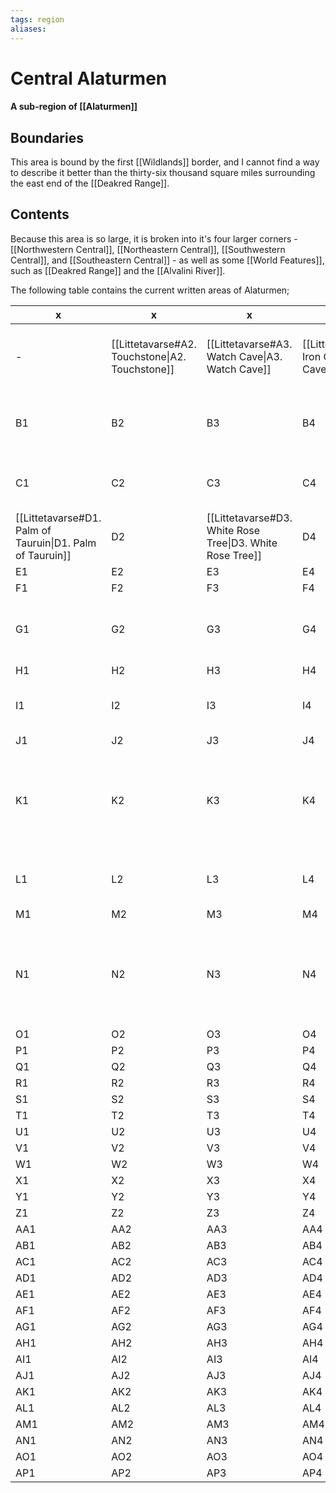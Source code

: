 ```yaml
---
tags: region
aliases:
---
```

# Central Alaturmen
#### A sub-region of [[Alaturmen]]
## Boundaries
This area is bound by the first [[Wildlands]] border, and I cannot find a way to describe it better than the thirty-six thousand square miles surrounding the east end of the [[Deakred Range]].

## Contents
Because this area is so large, it is broken into it's four larger corners - [[Northwestern Central]], [[Northeastern Central]], [[Southwestern Central]], and [[Southeastern Central]] - as well as some [[World Features]], such as [[Deakred Range]] and the [[Alvalini River]].

The following table contains the current written areas of Alaturmen;

| x                                                         | x                                               | x                                                         | x                                             | x                                             | x   | x   | x   | x   | x                                              | x    | x    | x    | x                                     | x                                          | x    | x    | x                                                                              | x    | x                                                   | x                                                     | x                                                 | x                                              | x                                     | x    | x                                                                                | x    | x    | x                                           | x    | x    | x                                        |
| --------------------------------------------------------- | ----------------------------------------------- | --------------------------------------------------------- | --------------------------------------------- | --------------------------------------------- | --- | --- | --- | --- | ---------------------------------------------- | ---- | ---- | ---- | ------------------------------------- | ------------------------------------------ | ---- | ---- | ------------------------------------------------------------------------------ | ---- | --------------------------------------------------- | ----------------------------------------------------- | ------------------------------------------------- | ---------------------------------------------- | ------------------------------------- | ---- | -------------------------------------------------------------------------------- | ---- | ---- | ------------------------------------------- | ---- | ---- | ---------------------------------------- |
| -                                                         | [[Littetavarse#A2. Touchstone\|A2. Touchstone]] | [[Littetavarse#A3. Watch Cave\|A3. Watch Cave]]           | [[Littetavarse#A4. Iron Cave\|A4. Iron Cave]] | A5                                            | A6  | A7  | A8  | A9  | [[Firelight Sea#A10. Seaside Haven]]           | A11  | A12  | A13  | A14                                   | A15                                        | A16  | A17  | A18                                                                            | A19  | A20                                                 | [[Arthur's Prairie#A21. Dwarf-Hobgoblin Battlefield]] | A22                                               | A23                                            | A24                                   | A25  | A26                                                                              | A27  | A28  | A29                                         | A30  | A31  | A32                                      |
| B1                                                        | B2                                              | B3                                                        | B4                                            | B5                                            | B6  | B7  | B8  | B9  | [[Firelight Sea#B10. Hektor's Keep (visible)]] | B11  | B12  | B13  | B14                                   | B15                                        | B16  | B17  | B18                                                                            | B19  | B20                                                 | B21                                                   | B22                                               | B23                                            | B24                                   | B25  | B26                                                                              | B27  | B28  | B29                                         | B30  | B31  | B32                                      |
| C1                                                        | C2                                              | C3                                                        | C4                                            | [[Littetavarse#C5. Bonesheet\|C5. Bonesheet]] | C6  | C7  | C8  | C9  | C10                                            | C11  | C12  | C13  | [[Firelight Sea#C14. Kakurak's Lair]] | [[Enlitte Ambonas#C15. Frost Giant Haven]] | C16  | C17  | C18                                                                            | C19  | C20                                                 | C21                                                   | C22                                               | [[Arthur's Prairie#C23. Raging Fog (visible)]] | [[Illburn Forest#C24. Wolverine Den]] | C25  | C26                                                                              | C27  | C28  | C29                                         | C30  | C31  | C32                                      |
| [[Littetavarse#D1. Palm of Tauruin\|D1. Palm of Tauruin]] | D2                                              | [[Littetavarse#D3. White Rose Tree\|D3. White Rose Tree]] | D4                                            | D5                                            | D6  | D7  | D8  | D9  | D10                                            | D11  | D12  | D13  | D14                                   | D15                                        | D16  | D17  | D18                                                                            | D19  | D20                                                 | D21                                                   | D22                                               | [[Illburn Forest#D23. Rabid Mystics]]          | D24                                   | D25  | D26                                                                              | D27  | D28  | D29                                         | D30  | D31  | D32                                      |
| E1                                                        | E2                                              | E3                                                        | E4                                            | E5                                            | E6  | E7  | E8  | E9  | E10                                            | E11  | E12  | E13  | E14                                   | E15                                        | E16  | E17  | E18                                                                            | E19  | E20                                                 | E21                                                   | E22                                               | E23                                            | E24                                   | E25  | E26                                                                              | E27  | E28  | E29                                         | E30  | E31  | E32                                      |
| F1                                                        | F2                                              | F3                                                        | F4                                            | F5                                            | F6  | F7  | F8  | F9  | F10                                            | F11  | F12  | F13  | F14                                   | F15                                        | F16  | F17  | F18                                                                            | F19  | F20                                                 | F21                                                   | F22                                               | F23                                            | F24                                   | F25  | F26                                                                              | F27  | D28  | F29                                         | F30  | F31  | F32                                      |
| G1                                                        | G2                                              | G3                                                        | G4                                            | G5                                            | G6  | G7  | G8  | G9  | G10                                            | G11  | G12  | G13  | G14                                   | G15                                        | G16  | G17  | G18                                                                            | G19  | [[Arthur's Prairie#G20. Cenvan Lookouts (visible)]] | G21                                                   | G22                                               | G23                                            | G24                                   | G25  | G26                                                                              | G27  | G28  | G29                                         | G30  | G31  | [[Illburn Forest#G32. Illburn Symbiote]] |
| H1                                                        | H2                                              | H3                                                        | H4                                            | H5                                            | H6  | H7  | H8  | H9  | H10                                            | H11  | H12  | H13  | H14                                   | H15                                        | H16  | H17  | H18                                                                            | H19  | H20                                                 | H21                                                   | H22                                               | H23                                            | H24                                   | H25  | H26                                                                              | H27  | H28  | H29                                         | H30  | H31  | H32                                      |
| I1                                                        | I2                                              | I3                                                        | I4                                            | I5                                            | I6  | I7  | I8  | I9  | I10                                            | I11  | I12  | I13  | I14                                   | I15                                        | I16  | I17  | I18                                                                            | I19  | I20                                                 | I21                                                   | I22                                               | [[Arthur's Prairie#I23. Dawnfluke Cabins]]     | I24                                   | I25  | I26                                                                              | I27  | I28  | I29                                         | I30  | I31  | I32                                      |
| J1                                                        | J2                                              | J3                                                        | J4                                            | J5                                            | J6  | J7  | J8  | J9  | J10                                            | J11  | J12  | J13  | J14                                   | J15                                        | J16  | J17  | J18                                                                            | J19  | J20                                                 | J21                                                   | J22                                               | J23                                            | J24                                   | J25  | J26                                                                              | J27  | J28  | J29                                         | J30  | J31  | J32                                      |
| K1                                                        | K2                                              | K3                                                        | K4                                            | K5                                            | K6  | K7  | K8  | K9  | K10                                            | K11  | K12  | K13  | K14                                   | K15                                        | K16  | K17  | K18                                                                            | K19  | K20                                                 | K21                                                   | [[Arthur's Prairie#K22. Old Stickfinger's Cabin]] | K23                                            | K24                                   | K25  | [[Arthur's Prairie#K26. Chapter-House Constantia of Arthur's Knights (visible)]] | K27  | K28  | K29                                         | K30  | K31  | K32                                      |
| L1                                                        | L2                                              | L3                                                        | L4                                            | L5                                            | L6  | L7  | L8  | L9  | L10                                            | L11  | L12  | L13  | L14                                   | L15                                        | L16  | L17  | L18                                                                            | L19  | L20                                                 | L21                                                   | L22                                               | L23                                            | L24                                   | L25  | L26                                                                              | L27  | L28  | [[Arthur's Prairie#L29. Unseelie Mush-pit]] | L30  | L31  | L32                                      |
| M1                                                        | M2                                              | M3                                                        | M4                                            | M5                                            | M6  | M7  | M8  | M9  | M10                                            | M11  | M12  | M13  | M14                                   | M15                                        | M16  | M17  | M18                                                                            | M19  | M20                                                 | M21                                                   | M22                                               | M23                                            | M24                                   | M25  | M26                                                                              | M27  | M28  | M29                                         | M30  | M31  | M32                                      |
| N1                                                        | N2                                              | N3                                                        | N4                                            | N5                                            | N6  | N7  | N8  | N9  | N10                                            | N11  | N12  | N13  | N14                                   | N15                                        | N16  | N17  | [[Arthur's Prairie#N18. Chapter-House Delectus of Arthur's Knights (visible)]] | N19  | N20                                                 | N21                                                   | N22                                               | N23                                            | N24                                   | N25  | N26                                                                              | N27  | N28  | N29                                         | N30  | N31  | N32                                      |
| O1                                                        | O2                                              | O3                                                        | O4                                            | O5                                            | O6  | O7  | O8  | O9  | O10                                            | O11  | O12  | O13  | O14                                   | O15                                        | O16  | O17  | O18                                                                            | O19  | O20                                                 | O21                                                   | O22                                               | O23                                            | O24                                   | O25  | O26                                                                              | O27  | O28  | O29                                         | O30  | O31  | O32                                      |
| P1                                                        | P2                                              | P3                                                        | P4                                            | P5                                            | P6  | P7  | P8  | P9  | P10                                            | P11  | P12  | P13  | P14                                   | P15                                        | P16  | P17  | P18                                                                            | P19  | P20                                                 | P21                                                   | P22                                               | P23                                            | P24                                   | P25  | P26                                                                              | P27  | P28  | P29                                         | P30  | P31  | P32                                      |
| Q1                                                        | Q2                                              | Q3                                                        | Q4                                            | Q5                                            | Q6  | Q7  | Q8  | Q9  | Q10                                            | Q11  | Q12  | Q13  | Q14                                   | Q15                                        | Q16  | Q17  | Q18                                                                            | Q19  | Q20                                                 | Q21                                                   | Q22                                               | Q23                                            | Q24                                   | Q25  | Q26                                                                              | Q27  | Q28  | Q29                                         | Q30  | Q31  | Q32                                      |
| R1                                                        | R2                                              | R3                                                        | R4                                            | R5                                            | R6  | R7  | R8  | R9  | R10                                            | R11  | R12  | R13  | R14                                   | R15                                        | R16  | R17  | R18                                                                            | R19  | R20                                                 | R21                                                   | R22                                               | R23                                            | R24                                   | R25  | R26                                                                              | R27  | R28  | R29                                         | R30  | R31  | R32                                      |
| S1                                                        | S2                                              | S3                                                        | S4                                            | S5                                            | S6  | S7  | S8  | S9  | S10                                            | S11  | S12  | S13  | S14                                   | S15                                        | S16  | S17  | S18                                                                            | S19  | S20                                                 | S21                                                   | S22                                               | S23                                            | S24                                   | S25  | S26                                                                              | S27  | S28  | S29                                         | S30  | S31  | S32                                      |
| T1                                                        | T2                                              | T3                                                        | T4                                            | T5                                            | T6  | T7  | T8  | T9  | T10                                            | T11  | T12  | T13  | T14                                   | T15                                        | T16  | T17  | T18                                                                            | T19  | T20                                                 | T21                                                   | T22                                               | T23                                            | T24                                   | T25  | T26                                                                              | T27  | T28  | T29                                         | T30  | T31  | T32                                      |
| U1                                                        | U2                                              | U3                                                        | U4                                            | U5                                            | U6  | U7  | U8  | U9  | U10                                            | U11  | U12  | U13  | U14                                   | U15                                        | U16  | U17  | U18                                                                            | U19  | U20                                                 | U21                                                   | U22                                               | U23                                            | U24                                   | U25  | U26                                                                              | U27  | U28  | U29                                         | U30  | U31  | U32                                      |
| V1                                                        | V2                                              | V3                                                        | V4                                            | V5                                            | V6  | V7  | V8  | V9  | V10                                            | V11  | V12  | V13  | V14                                   | V15                                        | V16  | V17  | V18                                                                            | V19  | V20                                                 | V21                                                   | V22                                               | V23                                            | V24                                   | V25  | V26                                                                              | V27  | V28  | V29                                         | V30  | V31  | V32                                      |
| W1                                                        | W2                                              | W3                                                        | W4                                            | W5                                            | W6  | W7  | W8  | W9  | W10                                            | W11  | W12  | W13  | W14                                   | W15                                        | W16  | W17  | W18                                                                            | W19  | W20                                                 | W21                                                   | W22                                               | W23                                            | W24                                   | W25  | W26                                                                              | W27  | W28  | W29                                         | W30  | W31  | W32                                      |
| X1                                                        | X2                                              | X3                                                        | X4                                            | X5                                            | X6  | X7  | X8  | X9  | X10                                            | X11  | X12  | X13  | X14                                   | X15                                        | X16  | X17  | X18                                                                            | X19  | X20                                                 | X21                                                   | X22                                               | X23                                            | X24                                   | X25  | X26                                                                              | X27  | X28  | X29                                         | X30  | X31  | X32                                      |
| Y1                                                        | Y2                                              | Y3                                                        | Y4                                            | Y5                                            | Y6  | Y7  | Y8  | Y9  | Y10                                            | Y11  | Y12  | Y13  | Y14                                   | Y15                                        | Y16  | Y17  | Y18                                                                            | Y19  | Y20                                                 | Y21                                                   | Y22                                               | Y23                                            | Y24                                   | Y25  | Y26                                                                              | Y27  | Y28  | Y29                                         | Y30  | Y31  | Y32                                      |
| Z1                                                        | Z2                                              | Z3                                                        | Z4                                            | Z5                                            | Z6  | Z7  | Z8  | Z9  | Z10                                            | Z11  | Z12  | Z13  | Z14                                   | Z15                                        | Z16  | Z17  | Z18                                                                            | Z19  | Z20                                                 | Z21                                                   | Z22                                               | Z23                                            | Z24                                   | Z25  | Z26                                                                              | Z27  | Z28  | Z29                                         | Z30  | Z31  | Z32                                      |
| AA1                                                       | AA2                                             | AA3                                                       | AA4                                           | AA5                                           | AA6 | AA7 | AA8 | AA9 | AA10                                           | AA11 | AA12 | AA13 | AA14                                  | AA15                                       | AA16 | AA17 | AA18                                                                           | AA19 | AA20                                                | AA21                                                  | AA22                                              | AA23                                           | AA24                                  | AA25 | AA26                                                                             | AA27 | AA28 | AA29                                        | AA30 | AA31 | AA32                                     |
| AB1                                                       | AB2                                             | AB3                                                       | AB4                                           | AB5                                           | AB6 | AB7 | AB8 | AB9 | AB10                                           | AB11 | AB12 | AB13 | AB14                                  | AB15                                       | AB16 | AB17 | AB18                                                                           | AB19 | AB20                                                | AB21                                                  | AB22                                              | AB23                                           | AB24                                  | AB25 | AB26                                                                             | AB27 | AB28 | AB29                                        | AB30 | AB31 | AB32                                     |
| AC1                                                       | AC2                                             | AC3                                                       | AC4                                           | AC5                                           | AC6 | AC7 | AC8 | AC9 | AC10                                           | AC11 | AC12 | AC13 | AC14                                  | AC15                                       | AC16 | AC17 | AC18                                                                           | AC19 | AC20                                                | AC21                                                  | AC22                                              | AC23                                           | AC24                                  | AC25 | AC26                                                                             | AC27 | AC28 | AC29                                        | AC30 | AC31 | AC32                                     |
| AD1                                                       | AD2                                             | AD3                                                       | AD4                                           | AD5                                           | AD6 | AD7 | AD8 | AD9 | AD10                                           | AD11 | AD12 | AD13 | AD14                                  | AD15                                       | AD16 | AD17 | AD18                                                                           | AD19 | AD20                                                | AD21                                                  | AD22                                              | AD23                                           | AD24                                  | AD25 | AD26                                                                             | AD27 | AD28 | AD29                                        | AD30 | AD31 | AD32                                     |
| AE1                                                       | AE2                                             | AE3                                                       | AE4                                           | AE5                                           | AE6 | AE7 | AE8 | AE9 | AE10                                           | AE11 | AE12 | AE13 | AE14                                  | AE15                                       | AE16 | AE17 | AE18                                                                           | AE19 | AE20                                                | AE21                                                  | AE22                                              | AE23                                           | AE24                                  | AE25 | AE26                                                                             | AE27 | AE28 | AE29                                        | AE30 | AE31 | AE32                                     |
| AF1                                                       | AF2                                             | AF3                                                       | AF4                                           | AF5                                           | AF6 | AF7 | AF8 | AF9 | AF10                                           | AF11 | AF12 | AF13 | AF14                                  | AF15                                       | AF16 | AF17 | AF18                                                                           | AF19 | AF20                                                | AF21                                                  | AF22                                              | AF23                                           | AF24                                  | AF25 | AF26                                                                             | AF27 | AF28 | AF29                                        | AF30 | AF31 | AF32                                     |
| AG1                                                       | AG2                                             | AG3                                                       | AG4                                           | AG5                                           | AG6 | AG7 | AG8 | AG9 | AG10                                           | AG11 | AG12 | AG13 | AG14                                  | AG15                                       | AG16 | AG17 | AG18                                                                           | AG19 | AG20                                                | AG21                                                  | AG22                                              | AG23                                           | AG24                                  | AG25 | AG26                                                                             | AG27 | AG28 | AG29                                        | AG30 | AG31 | AG32                                     |
| AH1                                                       | AH2                                             | AH3                                                       | AH4                                           | AH5                                           | AH6 | AH7 | AH8 | AH9 | AH10                                           | AH11 | AH12 | AH13 | AH14                                  | AH15                                       | AH16 | AH17 | AH18                                                                           | AH19 | AH20                                                | AH21                                                  | AH22                                              | AH23                                           | AH24                                  | AH25 | AH26                                                                             | AH27 | AH28 | AH29                                        | AH30 | AH31 | AH32                                     |
| AI1                                                       | AI2                                             | AI3                                                       | AI4                                           | AI5                                           | AI6 | AI7 | AI8 | AI9 | AI10                                           | AI11 | AI12 | AI13 | AI14                                  | AI15                                       | AI16 | AI17 | AI18                                                                           | AI19 | AI20                                                | AI21                                                  | AI22                                              | AI23                                           | AI24                                  | AI25 | AI26                                                                             | AI27 | AI28 | AI29                                        | AI30 | AI31 | AI32                                     |
| AJ1                                                       | AJ2                                             | AJ3                                                       | AJ4                                           | AJ5                                           | AJ6 | AJ7 | AJ8 | AJ9 | AJ10                                           | AJ11 | AJ12 | AJ13 | AJ14                                  | AJ15                                       | AJ16 | AJ17 | AJ18                                                                           | AJ19 | AJ20                                                | AJ21                                                  | AJ22                                              | AJ23                                           | AJ24                                  | AJ25 | AJ26                                                                             | AJ27 | AJ28 | AJ29                                        | AJ30 | AJ31 | AJ32                                     |
| AK1                                                       | AK2                                             | AK3                                                       | AK4                                           | AK5                                           | AK6 | AK7 | AK8 | AK9 | AK10                                           | AK11 | AK12 | AK13 | AK14                                  | AK15                                       | AK16 | AK17 | AK18                                                                           | AK19 | AK20                                                | AK21                                                  | AK22                                              | AK23                                           | AK24                                  | AK25 | AK26                                                                             | AK27 | AK28 | AK29                                        | AK30 | AK31 | AK32                                     |
| AL1                                                       | AL2                                             | AL3                                                       | AL4                                           | AL5                                           | AL6 | AL7 | AL8 | AL9 | AL10                                           | AL11 | AL12 | AL13 | AL14                                  | AL15                                       | AL16 | AL17 | AL18                                                                           | AL19 | AL20                                                | AL21                                                  | AL22                                              | AL23                                           | AL24                                  | AL25 | AL26                                                                             | AL27 | AL28 | AL29                                        | AL30 | AL31 | AL32                                     |
| AM1                                                       | AM2                                             | AM3                                                       | AM4                                           | AM5                                           | AM6 | AM7 | AM8 | AM9 | AM10                                           | AM11 | AM12 | AM13 | AM14                                  | AM15                                       | AM16 | AM17 | AM18                                                                           | AM19 | AM20                                                | AM21                                                  | AM22                                              | AM23                                           | AM24                                  | AM25 | AM26                                                                             | AM27 | AM28 | AM29                                        | AM30 | AM31 | AM32                                     |
| AN1                                                       | AN2                                             | AN3                                                       | AN4                                           | AN5                                           | AN6 | AN7 | AN8 | AN9 | AN10                                           | AN11 | AN12 | AN13 | AN14                                  | AN15                                       | AN16 | AN17 | AN18                                                                           | AN19 | AN20                                                | AN21                                                  | AN22                                              | AN23                                           | AN24                                  | AN25 | AN26                                                                             | AN27 | AN28 | AN29                                        | AN30 | AN31 | AN32                                     |
| AO1                                                       | AO2                                             | AO3                                                       | AO4                                           | AO5                                           | AO6 | AO7 | AO8 | AO9 | AO10                                           | AO11 | AO12 | AO13 | AO14                                  | AO15                                       | AO16 | AO17 | AO18                                                                           | AO19 | AO20                                                | AO21                                                  | AO22                                              | AO23                                           | AO24                                  | AO25 | AO26                                                                             | AO27 | AO28 | AO29                                        | AO30 | AO31 | AO32                                     |
| AP1                                                       | AP2                                             | AP3                                                       | AP4                                           | AP5                                           | AP6 | AP7 | AP8 | AP9 | AP10                                           | AP11 | AP12 | AP13 | AP14                                  | AP15                                       | AP16 | AP17 | AP18                                                                           | AP19 | AP20                                                | AP21                                                  | AP22                                              | AP23                                           | AP24                                  | AP25 | AP26                                                                             | AP27 | AP28 | AP29                                        | AP30 | AP31 | AP32                                     |
